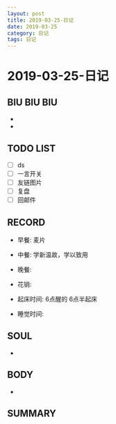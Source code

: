 ```yaml
---
layout: post
title: 2019-03-25-日记
date: 2019-03-25
category: 日记
tags: 日记
---
```

# 2019-03-25-日记
## BIU BIU BIU
- 
- 
 
## TODO LIST
- [ ] ds
- [ ] 一言开关
- [ ] 友链图片
- [ ] 复盘
- [ ] 回邮件
 
## RECORD
- 早餐:  麦片
- 中餐:  学新温故，学以致用
- 晚餐:  
 
- 花销:  
 
- 起床时间:  6点醒的 6点半起床
- 睡觉时间:  
 
## SOUL
- 
 
## BODY
- 
 
## SUMMARY
 
 
